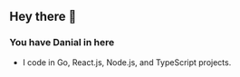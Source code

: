 ## Hey there 👋
### You have Danial in here


- I code in Go, React.js, Node.js, and TypeScript projects.
